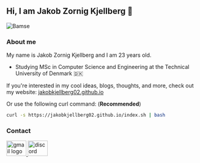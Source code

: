 ## Hi, I am Jakob Zornig Kjellberg 👋
![Bamse](https://avatars.githubusercontent.com/u/7950662?v=4)
### About me
My name is Jakob Zornig Kjellberg and I am 23 years old.

 - Studying MSc in Computer Science and Engineering at the Technical University of Denmark 🇩🇰

 If you're interested in my cool ideas, blogs, thoughts, and more, check out my website:
[jakobkjellberg02.github.io](https://jakobkjellberg02.github.io/)

Or use the following curl command: (**Recommended**)  
```bash
curl -s https://jakobkjellberg02.github.io/index.sh | bash
```
### Contact
<div align="left">
  <a href="mailto:jakobzornigkjellberg@gmail.com" target="_blank">
    <img src="https://raw.githubusercontent.com/maurodesouza/profile-readme-generator/master/src/assets/icons/social/gmail/default.svg" width="52" height="40" alt="gmail logo"  />
  </a>
  <a href="https://discordapp.com/users/105265076419751936" target="_blank">
    <img src="https://raw.githubusercontent.com/maurodesouza/profile-readme-generator/master/src/assets/icons/social/discord/default.svg" width="52" height="40" alt="discord logo"  />
  </a>
</div>
